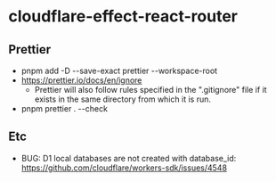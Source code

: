 # cloudflare-effect-react-router

## Prettier

- pnpm add -D --save-exact prettier --workspace-root
- https://prettier.io/docs/en/ignore
  - Prettier will also follow rules specified in the ".gitignore" file if it exists in the same directory from which it is run.
- pnpm prettier . --check

## Etc

- BUG: D1 local databases are not created with database_id: https://github.com/cloudflare/workers-sdk/issues/4548
